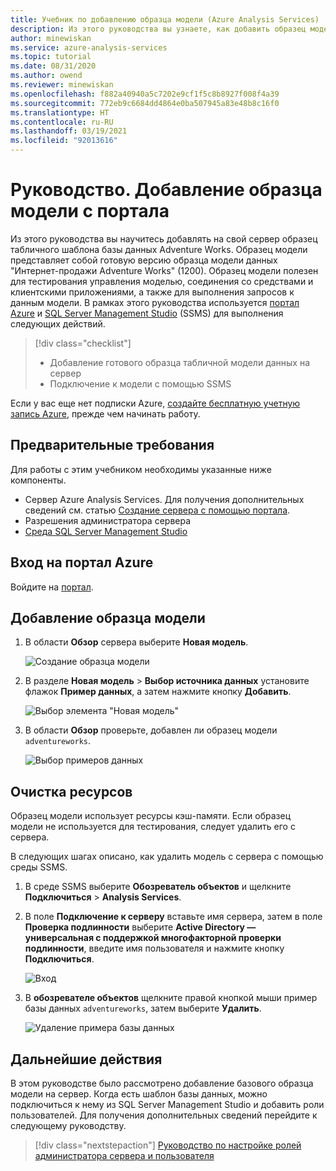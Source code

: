 ```yaml
---
title: Учебник по добавлению образца модели (Azure Analysis Services) | Документация Майкрософт
description: Из этого руководства вы узнаете, как добавить образец модели в Azure Analysis Services.
author: minewiskan
ms.service: azure-analysis-services
ms.topic: tutorial
ms.date: 08/31/2020
ms.author: owend
ms.reviewer: minewiskan
ms.openlocfilehash: f882a40940a5c7202e9cf1f5c8b8927f008f4a39
ms.sourcegitcommit: 772eb9c6684dd4864e0ba507945a83e48b8c16f0
ms.translationtype: HT
ms.contentlocale: ru-RU
ms.lasthandoff: 03/19/2021
ms.locfileid: "92013616"
---
```

# <a name="tutorial-add-a-sample-model-from-the-portal"></a>Руководство. Добавление образца модели с портала

Из этого руководства вы научитесь добавлять на свой сервер образец табличного шаблона базы данных Adventure Works. Образец модели представляет собой готовую версию образца модели данных "Интернет-продажи Adventure Works" (1200). Образец модели полезен для тестирования управления моделью, соединения со средствами и клиентскими приложениями, а также для выполнения запросов к данным модели. В рамках этого руководства используется [портал Azure](https://portal.azure.com) и [SQL Server Management Studio](/sql/ssms/download-sql-server-management-studio-ssms) (SSMS) для выполнения следующих действий. 

> [!div class="checklist"]
> * Добавление готового образца табличной модели данных на сервер 
> * Подключение к модели с помощью SSMS

Если у вас еще нет подписки Azure, [создайте бесплатную учетную запись Azure](https://azure.microsoft.com/free/), прежде чем начинать работу.

## <a name="prerequisites"></a>Предварительные требования

Для работы с этим учебником необходимы указанные ниже компоненты.

- Сервер Azure Analysis Services. Для получения дополнительных сведений см. статью [Создание сервера с помощью портала](analysis-services-create-server.md).
- Разрешения администратора сервера
- [Среда SQL Server Management Studio](/sql/ssms/download-sql-server-management-studio-ssms)


## <a name="sign-in-to-the-azure-portal"></a>Вход на портал Azure

Войдите на [портал](https://portal.azure.com/).

## <a name="add-a-sample-model"></a>Добавление образца модели

1. В области **Обзор** сервера выберите **Новая модель**.

    ![Создание образца модели](./media/analysis-services-create-sample-model/aas-create-sample-new-model.png)

2. В разделе **Новая модель** > **Выбор источника данных** установите флажок **Пример данных**, а затем нажмите кнопку **Добавить**.

    ![Выбор элемента "Новая модель"](./media/analysis-services-create-sample-model/aas-create-sample-data.png)

3. В области **Обзор** проверьте, добавлен ли образец модели `adventureworks`.

    ![Выбор примеров данных](./media/analysis-services-create-sample-model/aas-create-sample-verify.png)


## <a name="clean-up-resources"></a>Очистка ресурсов

Образец модели использует ресурсы кэш-памяти. Если образец модели не используется для тестирования, следует удалить его с сервера.

В следующих шагах описано, как удалить модель с сервера с помощью среды SSMS.

1. В среде SSMS выберите **Обозреватель объектов** и щелкните **Подключиться** > **Analysis Services**.

2. В поле **Подключение к серверу** вставьте имя сервера, затем в поле **Проверка подлинности** выберите **Active Directory — универсальная с поддержкой многофакторной проверки подлинности**, введите имя пользователя и нажмите кнопку **Подключиться**.

    ![Вход](./media/analysis-services-create-sample-model/aas-create-sample-cleanup-signin.png)

3. В **обозревателе объектов** щелкните правой кнопкой мыши пример базы данных `adventureworks`, затем выберите **Удалить**.

    ![Удаление примера базы данных](./media/analysis-services-create-sample-model/aas-create-sample-cleanup-delete.png)

## <a name="next-steps"></a>Дальнейшие действия 

В этом руководстве было рассмотрено добавление базового образца модели на сервер. Когда есть шаблон базы данных, можно подключиться к нему из SQL Server Management Studio и добавить роли пользователей. Для получения дополнительных сведений перейдите к следующему руководству.

> [!div class="nextstepaction"]
> [Руководство по настройке ролей администратора сервера и пользователя](tutorials/analysis-services-tutorial-roles.md)